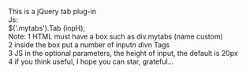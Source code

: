 This is a jQuery tab plug-in<br>
Js:<br>
$('.mytabs').Tab (inpH);<br>
Note: 1 HTML must have a box such as div.mytabs (name custom)<br>
2 inside the box put a number of input*n div*n Tags<br>
3 JS in the optional parameters, the height of input, the default is 20px<br>
4 if you think useful, I hope you can star, grateful...<br>
